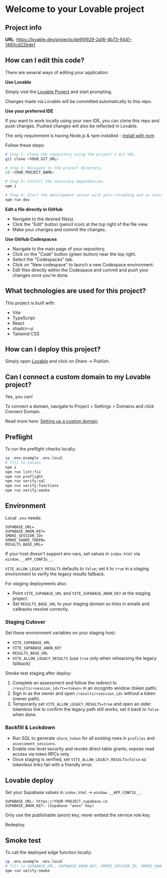 # Welcome to your Lovable project

## Project info

**URL**: https://lovable.dev/projects/de95f929-2a16-4b73-9441-1460cd22bde1

## How can I edit this code?

There are several ways of editing your application.

**Use Lovable**

Simply visit the [Lovable Project](https://lovable.dev/projects/de95f929-2a16-4b73-9441-1460cd22bde1) and start prompting.

Changes made via Lovable will be committed automatically to this repo.

**Use your preferred IDE**

If you want to work locally using your own IDE, you can clone this repo and push changes. Pushed changes will also be reflected in Lovable.

The only requirement is having Node.js & npm installed - [install with nvm](https://github.com/nvm-sh/nvm#installing-and-updating)

Follow these steps:

```sh
# Step 1: Clone the repository using the project's Git URL.
git clone <YOUR_GIT_URL>

# Step 2: Navigate to the project directory.
cd <YOUR_PROJECT_NAME>

# Step 3: Install the necessary dependencies.
npm i

# Step 4: Start the development server with auto-reloading and an instant preview.
npm run dev
```

**Edit a file directly in GitHub**

- Navigate to the desired file(s).
- Click the "Edit" button (pencil icon) at the top right of the file view.
- Make your changes and commit the changes.

**Use GitHub Codespaces**

- Navigate to the main page of your repository.
- Click on the "Code" button (green button) near the top right.
- Select the "Codespaces" tab.
- Click on "New codespace" to launch a new Codespace environment.
- Edit files directly within the Codespace and commit and push your changes once you're done.

## What technologies are used for this project?

This project is built with:

- Vite
- TypeScript
- React
- shadcn-ui
- Tailwind CSS

## How can I deploy this project?

Simply open [Lovable](https://lovable.dev/projects/de95f929-2a16-4b73-9441-1460cd22bde1) and click on Share -> Publish.

## Can I connect a custom domain to my Lovable project?

Yes, you can!

To connect a domain, navigate to Project > Settings > Domains and click Connect Domain.

Read more here: [Setting up a custom domain](https://docs.lovable.dev/tips-tricks/custom-domain#step-by-step-guide)

## Preflight

To run the preflight checks locally:

```sh
cp .env.example .env.local
# fill in values
npm i
npm run lint:fix
npm run preflight
npm run verify:sql
npm run verify:functions
npm run verify:smoke
```

## Environment

Local `.env` needs:

```
SUPABASE_URL=
SUPABASE_ANON_KEY=
SMOKE_SESSION_ID=
SMOKE_SHARE_TOKEN=
RESULTS_BASE_URL=
```

If your host doesn't support env vars, set values in `index.html` via `window.__APP_CONFIG__`.

`VITE_ALLOW_LEGACY_RESULTS` defaults to `false`; set it to `true` in a staging environment to verify the legacy results fallback.

For staging deployments also:

- Point `VITE_SUPABASE_URL` and `VITE_SUPABASE_ANON_KEY` at the staging project.
- Set `RESULTS_BASE_URL` to your staging domain so links in emails and callbacks resolve correctly.

### Staging Cutover

Set these environment variables on your staging host:

- `VITE_SUPABASE_URL`
- `VITE_SUPABASE_ANON_KEY`
- `RESULTS_BASE_URL`
- `VITE_ALLOW_LEGACY_RESULTS` (use `true` only when rehearsing the legacy fallback)

Smoke test staging after deploy:

1. Complete an assessment and follow the redirect to `/results/<session_id>?t=<token>` in an incognito window (token path).
2. Sign in as the owner and open `/results/<session_id>` without a token (owner path).
3. Temporarily set `VITE_ALLOW_LEGACY_RESULTS=true` and open an older tokenless link to confirm the legacy path still works; set it back to `false` when done.

### Backfill & Lockdown

- Run SQL to generate `share_token` for all existing rows in `profiles` and `assessment_sessions`.
- Enable row level security and revoke direct table grants; expose read access via token RPCs only.
- Once staging is verified, set `VITE_ALLOW_LEGACY_RESULTS=false` so tokenless links fail with a friendly error.

## Lovable deploy

Set your Supabase values in `index.html` → `window.__APP_CONFIG__`:

```
SUPABASE_URL: https://YOUR-PROJECT.supabase.co
SUPABASE_ANON_KEY: (Supabase "anon" key)
```

Only use the publishable (anon) key; never embed the service role key.

Redeploy.

## Smoke test

To call the deployed edge function locally:

```sh
cp .env.example .env.local
# fill in SUPABASE_URL, SUPABASE_ANON_KEY, SMOKE_SESSION_ID, SMOKE_SHARE_TOKEN
npm run verify:smoke
```

